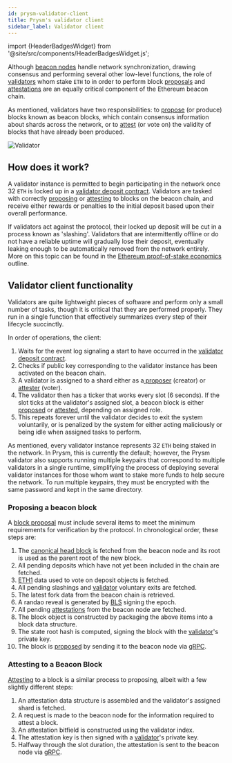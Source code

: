 ```yaml
---
id: prysm-validator-client
title: Prysm's validator client
sidebar_label: Validator client
---
```


import {HeaderBadgesWidget} from '@site/src/components/HeaderBadgesWidget.js';

<HeaderBadgesWidget />

Although [beacon nodes](/learn/dev-concepts/prysm-beacon-node.md) handle network synchronization, drawing consensus and performing several other low-level functions, the role of [validators](/terminology#validator) whom stake `ETH` to in order to perform block [proposals](/terminology#propose) and [attestations](/terminology#attest) are an equally critical component of the Ethereum beacon chain.

As mentioned, validators have two responsibilities: to [propose](/terminology#propose) (or produce) blocks known as beacon blocks, which contain consensus information about shards across the network, or to [attest](/terminology#attest) (or vote on) the validity of blocks that have already been produced.

![Validator](/images/prysm-validator.png)

## How does it work?

A validator instance is permitted to begin participating in the network once 32 `ETH` is locked up in a [validator deposit contract](/learn/dev-concepts/validator-deposit-contract.md). Validators are tasked with correctly [proposing](/terminology#propose) or [attesting](/terminology#attest) to blocks on the beacon chain, and receive either rewards or penalties to the initial deposit based upon their overall performance.

If validators act against the protocol, their locked up deposit will be cut in a process known as 'slashing'. Validators that are intermittently offline or do not have a reliable uptime will gradually lose their deposit, eventually leaking enough to be automatically removed from the network entirely. More on this topic can be found in the [Ethereum proof-of-stake economics](https://unlock-protocol.github.io/ethhub/ethereum-roadmap/ethereum-2.0/eth-2.0-economics/) outline.

## Validator client functionality

Validators are quite lightweight pieces of software and perform only a small number of tasks, though it is critical that they are performed properly. They run in a single function that effectively summarizes every step of their lifecycle succinctly.

In order of operations, the client:

1. Waits for the event log signaling a start to have occurred in the [validator deposit contract](/learn/dev-concepts/validator-deposit-contract.md).
2. Checks if public key corresponding to the validator instance has been activated on the beacon chain.
3. A validator is assigned to a shard either as a[ proposer](/terminology#proposal-propose) \(creator\) or [attester](/terminology#attestation-attest) (voter).
4. The validator then has a ticker that works every slot (6 seconds). If the slot ticks at the validator's assigned slot, a beacon block is either [proposed](/terminology#propose) or [attested](/terminology#attest), depending on assigned role.
5. This repeats forever until the validator decides to exit the system voluntarily, or is penalized by the system for either acting maliciously or being idle when assigned tasks to perform.

As mentioned, every validator instance represents 32 `ETH` being staked in the network. In Prysm, this is currently the default; however, the Prysm validator also supports running multiple keypairs that correspond to multiple validators in a single runtime, simplifying the process of deploying several validator instances for those whom want to stake more funds to help secure the network.  To run multiple keypairs, they must be encrypted with the same password and kept in the same directory.

### Proposing a beacon block

A [block proposal](/terminology#propose) must include several items to meet the minimum requirements for verification by the protocol. In chronological order, these steps are:

1. The [canonical head block](/terminology#canonical-head-block) is fetched from the beacon node and its root is used as the parent root of the new block.
2. All pending deposits which have not yet been included in the chain are fetched.
3. [ETH1](/terminology#eth1) data used to vote on deposit objects is fetched.
4. All pending slashings and [validator](/terminology#validator) voluntary exits are fetched.
5. The latest fork data from the beacon chain is retrieved.
6. A randao reveal is generated by [BLS](/learn/dev-concepts/bls-cryptography.md) signing the epoch.
7. All pending [attestations](/terminology#attest) from the beacon node are fetched.
8. The block object is constructed by packaging the above items into a block data structure.
9. The state root hash is computed, signing the block with the [validator](/terminology#validator)'s private key.
10. The block is [proposed](/terminology#propose) by sending it to the beacon node via [gRPC](/apis/prysm-public-api.md).

### Attesting to a Beacon Block

[Attesting](/terminology#attest) to a block is a similar process to proposing, albeit with a few slightly different steps:

1. An attestation data structure is assembled and the validator's assigned shard is fetched.
2. A request is made to the beacon node for the information required to attest a block.
3. An attestation bitfield is constructed using the validator index.
4. The attestation key is then signed with a [validator](/terminology#validator)'s private key.
5. Halfway through the slot duration, the attestation is sent to the beacon node via [gRPC](/apis/prysm-public-api.md).

